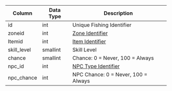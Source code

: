 | Column      | Data Type | Description                                                                         |
| ----------- | --------- | ----------------------------------------------------------------------------------- |
| id          | int       | Unique Fishing Identifier                                                           |
| zoneid      | int       | [Zone Identifier](https://eqemu.gitbook.io/server/categories/reference-lists/zones) |
| Itemid      | int       | [Item Identifier](items.md)                                                         |
| skill_level | smallint  | Skill Level                                                                         |
| chance      | smallint  | Chance: 0 = Never, 100 = Always                                                     |
| npc_id      | int       | [NPC Type Identifier](npc_types.md)                                                 |
| npc_chance  | int       | NPC Chance: 0 = Never, 100 = Always                                                 |